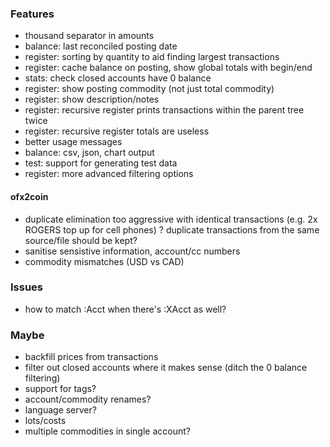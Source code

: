 ### Features

* thousand separator in amounts
* balance: last reconciled posting date
* register: sorting by quantity to aid finding largest transactions
* register: cache balance on posting, show global totals with begin/end
* stats: check closed accounts have 0 balance
* register: show posting commodity (not just total commodity)
* register: show description/notes
* register: recursive register prints transactions within the parent tree twice
* register: recursive register totals are useless
* better usage messages
* balance: csv, json, chart output
* test: support for generating test data
* register: more advanced filtering options

#### ofx2coin

* duplicate elimination too aggressive with identical transactions (e.g. 2x ROGERS top up for cell phones)
  ? duplicate transactions from the same source/file should be kept?
* sanitise sensistive information, account/cc numbers
* commodity mismatches (USD vs CAD)

### Issues

* how to match :Acct when there's :XAcct as well?

### Maybe

* backfill prices from transactions
* filter out closed accounts where it makes sense (ditch the 0 balance filtering)
* support for tags?
* account/commodity renames?
* language server?
* lots/costs
* multiple commodities in single account?